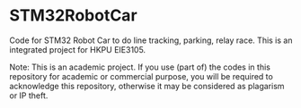 # STM32RobotCar
Code for STM32 Robot Car to do line tracking, parking, relay race. This is an integrated project for HKPU EIE3105.

Note: This is an academic project. If you use (part of) the codes in this repository for academic or commercial purpose, you will be required to acknowledge this repository, otherwise it may be considered as plagarism or IP theft.
